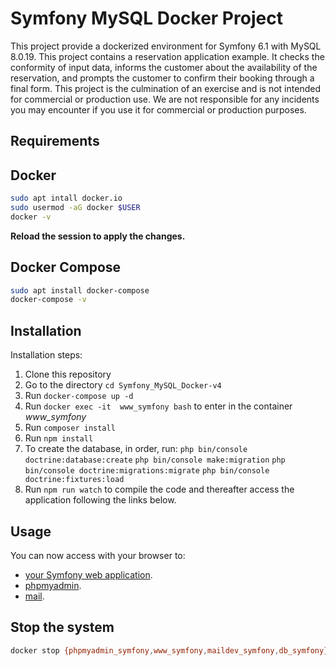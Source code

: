 # Symfony MySQL Docker Project

This project provide a dockerized environment for Symfony 6.1 with MySQL 8.0.19.
This project contains a reservation application example. It checks the conformity of input data, informs the customer about the availability of the reservation, and prompts the customer to confirm their booking through a final form.
This project is the culmination of an exercise and is not intended for commercial or production use. We are not responsible for any incidents you may encounter if you use it for commercial or production purposes.

## Requirements

## Docker

```bash
sudo apt intall docker.io
sudo usermod -aG docker $USER
docker -v
```

**Reload the session to apply the changes.**

## Docker Compose

```bash
sudo apt install docker-compose
docker-compose -v
```

## Installation

Installation steps:

1. Clone this repository
2. Go to the directory `cd Symfony_MySQL_Docker-v4`
3. Run `docker-compose up -d`
4. Run `docker exec -it  www_symfony bash` to enter in the container *www_symfony*
5. Run `composer install`
6. Run `npm install`
7. To create the database, in order, run:
`php bin/console doctrine:database:create`
`php bin/console make:migration`
`php bin/console doctrine:migrations:migrate`
`php bin/console doctrine:fixtures:load`
8. Run `npm run watch` to compile the code and thereafter access the application following the links below.

## Usage

You can now access with your browser to:

- [your Symfony web application](http://localhost:8741).
- [phpmyadmin](http://localhost:8080).
- [mail](http://localhost:8081).

## Stop the system

```bash
docker stop {phpmyadmin_symfony,www_symfony,maildev_symfony,db_symfony}
```
